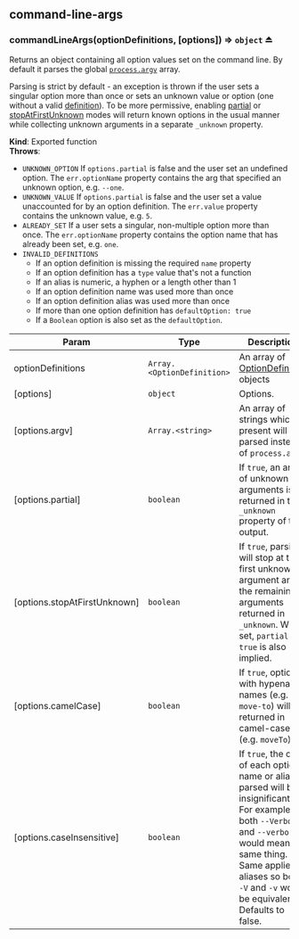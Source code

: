 <a name="module_command-line-args"></a>

## command-line-args
<a name="exp_module_command-line-args--commandLineArgs"></a>

### commandLineArgs(optionDefinitions, [options]) ⇒ <code>object</code> ⏏
Returns an object containing all option values set on the command line. By default it parses the global  [`process.argv`](https://nodejs.org/api/process.html#process_process_argv) array.

Parsing is strict by default - an exception is thrown if the user sets a singular option more than once or sets an unknown value or option (one without a valid [definition](https://github.com/75lb/command-line-args/blob/master/doc/option-definition.md)). To be more permissive, enabling [partial](https://github.com/75lb/command-line-args/wiki/Partial-mode-example) or [stopAtFirstUnknown](https://github.com/75lb/command-line-args/wiki/stopAtFirstUnknown) modes will return known options in the usual manner while collecting unknown arguments in a separate `_unknown` property.

**Kind**: Exported function  
**Throws**:

- `UNKNOWN_OPTION` If `options.partial` is false and the user set an undefined option. The `err.optionName` property contains the arg that specified an unknown option, e.g. `--one`.
- `UNKNOWN_VALUE` If `options.partial` is false and the user set a value unaccounted for by an option definition. The `err.value` property contains the unknown value, e.g. `5`.
- `ALREADY_SET` If a user sets a singular, non-multiple option more than once. The `err.optionName` property contains the option name that has already been set, e.g. `one`.
- `INVALID_DEFINITIONS`
  - If an option definition is missing the required `name` property
  - If an option definition has a `type` value that's not a function
  - If an alias is numeric, a hyphen or a length other than 1
  - If an option definition name was used more than once
  - If an option definition alias was used more than once
  - If more than one option definition has `defaultOption: true`
  - If a `Boolean` option is also set as the `defaultOption`.


| Param | Type | Description |
| --- | --- | --- |
| optionDefinitions | <code>Array.&lt;OptionDefinition&gt;</code> | An array of [OptionDefinition](https://github.com/75lb/command-line-args/blob/master/doc/option-definition.md) objects |
| [options] | <code>object</code> | Options. |
| [options.argv] | <code>Array.&lt;string&gt;</code> | An array of strings which, if present will be parsed instead  of `process.argv`. |
| [options.partial] | <code>boolean</code> | If `true`, an array of unknown arguments is returned in the `_unknown` property of the output. |
| [options.stopAtFirstUnknown] | <code>boolean</code> | If `true`, parsing will stop at the first unknown argument and the remaining arguments returned in `_unknown`. When set, `partial: true` is also implied. |
| [options.camelCase] | <code>boolean</code> | If `true`, options with hypenated names (e.g. `move-to`) will be returned in camel-case (e.g. `moveTo`). |
| [options.caseInsensitive] | <code>boolean</code> | If `true`, the case of each option name or alias parsed will be insignificant. For example, both `--Verbose` and `--verbose` would mean the same thing. Same applies to aliases so both `-V` and `-v` would be equivalent. Defaults to false. |

